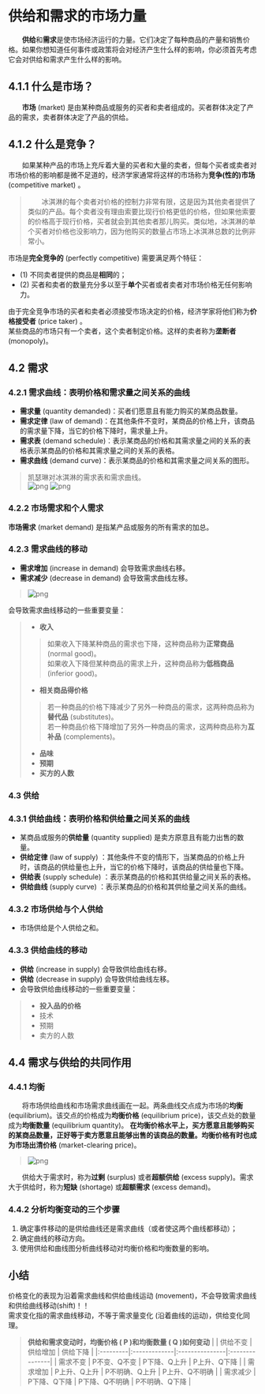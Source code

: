 # 供给和需求的市场力量 #
&emsp;&emsp;**供给**和**需求**是使市场经济运行的力量。它们决定了每种商品的产量和销售价格。如果你想知道任何事件或政策将会对经济产生什么样的影响，你必须首先考虑它会对供给和需求产生什么样的影响。

## 4.1.1 什么是市场？ ##
&emsp;&emsp;**市场** (market) 是由某种商品或服务的买者和卖者组成的。买者群体决定了产品的需求，卖者群体决定了产品的供给。

## 4.1.2 什么是竞争？ ##

&emsp;&emsp;如果某种产品的市场上充斥着大量的买者和大量的卖者，但每个买者或卖者对市场价格的影响都是微不足道的，经济学家通常将这样的市场称为**竞争(性的)市场** (competitive market) 。
>&emsp;&emsp;冰淇淋的每个卖者对价格的控制力非常有限，这是因为其他卖者提供了类似的产品。每个卖者没有理由索要比现行价格更低的价格，但如果他索要的价格高于现行价格，买者就会到其他卖者那儿购买。类似地，冰淇淋的单个买者对价格也没影响力，因为他购买的数量占市场上冰淇淋总数的比例非常小。

市场是**完全竞争的** (perfectly competitive) 需要满足两个特征：  
* (1) 不同卖者提供的商品是**相同**的；
* (2) 买者和卖者的数量充分多以至于**单个**买者或者卖者对市场价格无任何影响力。

由于完全竞争市场的买者和卖者必须接受市场决定的价格，经济学家将他们称为**价格接受者** (price taker) 。  
某些商品的市场只有一个卖者，这个卖者制定价格。这样的卖者称为**垄断者** (monopoly)。 

## 4.2 需求 ##

### 4.2.1 需求曲线：表明价格和需求量之间关系的曲线 ###
* **需求量** (quantity demanded)：买者们愿意且有能力购买的某商品数量。
* **需求定律** (law of demand)：在其他条件不变时，某商品的价格上升，该商品的需求量下降，当它的价格下降时，需求量上升。
* **需求表** (demand schedule)：表示某商品的价格和其需求量之间的关系的表格表示某商品的价格和其需求量之间的关系的表格。
* **需求曲线** (demand curve)：表示某商品的价格和其需求量之间关系的图形。
>凯瑟琳对冰淇淋的需求表和需求曲线。  
![png](./pic/9.png "demand curve")
![png](./pic/8.png "demand schedule")

### 4.2.2 市场需求和个人需求 ###

**市场需求** (market demand) 是指某产品或服务的所有需求的加总。

### 4.2.3 需求曲线的移动 ###

* **需求增加** (increase in demand) 会导致需求曲线右移。  
* **需求减少** (decrease in demand) 会导致需求曲线左移。  
> ![png](./pic/10.png "demand curve shift")  

会导致需求曲线移动的一些重要变量：
>* **收入**
>>如果收入下降某种商品的需求也下降，这种商品称为**正常商品** (normal good)。  
>>如果收入下降但某种商品的需求上升，这种商品称为**低档商品** (inferior good)。  
>* **相关商品得价格**
>>若一种商品的价格下降减少了另外一种商品的需求，这两种商品称为**替代品** (substitutes)。  
>>若一种商品价格下降增加了另外一种商品的需求，这两种商品称为**互补品** (complements)。  
>* **品味**
>* **预期**
>* **买方的人数**


### 4.3 供给 ###

### 4.3.1 供给曲线：表明价格和供给量之间关系的曲线 ###

* 某商品或服务的**供给量** (quantity supplied) 是卖方原意且有能力出售的数量。
* **供给定律** (law of supply) ：其他条件不变的情形下，当某商品的价格上升时，该商品的供给量也上升，当它的价格下降时，该商品的供给量也下降。
* **供给表** (supply schedule) ：表示某商品的价格和其供给量之间关系的表格。
* **供给曲线** (supply curve) ：表示某商品的价格和其供给量之间关系的曲线。

### 4.3.2 市场供给与个人供给 ###

* 市场供给是个人供给之和。

### 4.3.3 供给曲线的移动 ###

* **供给** (increase in supply) 会导致供给曲线右移。  
* **供给** (decrease in supply) 会导致供给曲线左移。  
* 会导致供给曲线移动的一些重要变量：
>* **投入品的价格**
>* 技术
>* 预期
>* 卖方的人数


## 4.4 需求与供给的共同作用 ##

### 4.4.1 均衡 ###

&emsp;&emsp;将市场供给曲线和市场需求曲线画在一起。两条曲线交点成为市场的**均衡** (equilibrium)。该交点的价格成为**均衡价格** (equilibrium price)，该交点处的数量成为**均衡数量** (equilibrium quantity)。
**在均衡价格水平上，买方愿意且能够购买的某商品数量，正好等于卖方愿意且能够出售的该商品的数量。**均衡价格有时也成为**市场出清价格** (market-clearing price)。
> ![png](./pic/11.png "equilibrium")

&emsp;&emsp;供给大于需求时，称为**过剩** (surplus) 或者**超额供给** (excess supply)。需求大于供给时，称为**短缺** (shortage) 或**超额需求** (excess demand)。

### 4.4.2 分析均衡变动的三个步骤 ###
1. 确定事件移动的是供给曲线还是需求曲线（或者使这两个曲线都移动）；
2. 确定曲线的移动方向。
3. 使用供给和曲线图分析曲线移动对均衡价格和均衡数量的影响。

## 小结 ##
价格变化的表现为沿着需求曲线和供给曲线运动 (movement)，不会导致需求曲线和供给曲线移动(shift)！！  
需求变化指的需求曲线移动，不等于需求量变化 (沿着曲线的运动)，供给变化同理。
>**供给和需求变动时，均衡价格 ( P )和均衡数量 ( Q )如何变动** 
>|           | 供给不变     | 供给增加       | 供给下降       | 
>|:---------|:-------------|:---------------|:---------------|
>| 需求不变 | P不变、Q不变 | P下降、Q上升   | P上升、Q下降   | 
>| 需求增加 | P上升、Q上升 | P不明确、Q上升 | P上升、Q不明确 | 
>| 需求减少 | P下降、Q下降 | P下降、Q不明确 | P不明确、Q下降 | 

